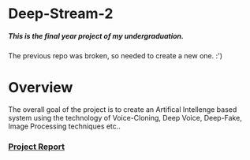 # Deep-Stream-2
##### This is the final year project of my undergraduation. 
The previous repo was broken, so needed to create a new one. :')

# Overview
The overall goal of the project is to create an Artifical Intellenge based system using the technology of Voice-Cloning, Deep Voice, Deep-Fake, Image Processing techniques etc.. 

### [Project Report](https://drive.google.com/file/d/1amT9OCjutwvo_J1fKToA3Hs-0CoDi985/view?usp=sharing)
